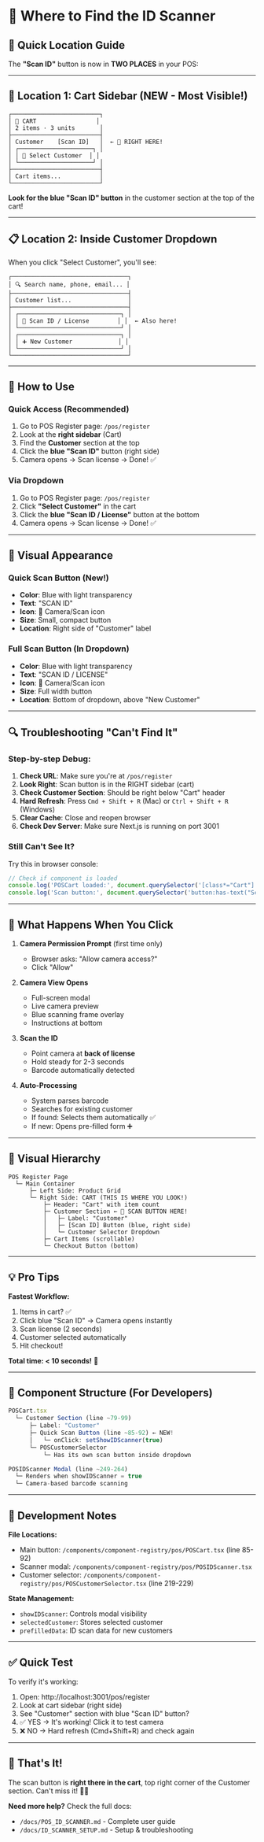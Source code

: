 # 📍 Where to Find the ID Scanner

## 🎯 Quick Location Guide

The **"Scan ID"** button is now in **TWO PLACES** in your POS:

---

## 📱 **Location 1: Cart Sidebar (NEW - Most Visible!)**

```
┌─────────────────────────┐
│ 🛒 CART                 │
│ 2 items · 3 units       │
├─────────────────────────┤
│ Customer    [Scan ID]   │  ← 🎯 RIGHT HERE!
│ ┌─────────────────────┐ │
│ │ 👤 Select Customer  │ │
│ └─────────────────────┘ │
├─────────────────────────┤
│ Cart items...           │
└─────────────────────────┘
```

**Look for the blue "Scan ID" button** in the customer section at the top of the cart!

---

## 📋 **Location 2: Inside Customer Dropdown**

When you click "Select Customer", you'll see:

```
┌─────────────────────────────────┐
│ 🔍 Search name, phone, email... │
├─────────────────────────────────┤
│ Customer list...                │
├─────────────────────────────────┤
│ ┌─────────────────────────────┐ │
│ │ 📸 Scan ID / License        │ │  ← Also here!
│ └─────────────────────────────┘ │
│ ┌─────────────────────────────┐ │
│ │ ➕ New Customer             │ │
│ └─────────────────────────────┘ │
└─────────────────────────────────┘
```

---

## 🚀 How to Use

### Quick Access (Recommended)
1. Go to POS Register page: `/pos/register`
2. Look at the **right sidebar** (Cart)
3. Find the **Customer** section at the top
4. Click the **blue "Scan ID"** button (right side)
5. Camera opens → Scan license → Done! ✅

### Via Dropdown
1. Go to POS Register page: `/pos/register`
2. Click **"Select Customer"** in the cart
3. Click the **blue "Scan ID / License"** button at the bottom
4. Camera opens → Scan license → Done! ✅

---

## 🎨 Visual Appearance

### Quick Scan Button (New!)
- **Color**: Blue with light transparency
- **Text**: "SCAN ID"
- **Icon**: 📸 Camera/Scan icon
- **Size**: Small, compact button
- **Location**: Right side of "Customer" label

### Full Scan Button (In Dropdown)
- **Color**: Blue with light transparency
- **Text**: "SCAN ID / LICENSE"
- **Icon**: 📸 Camera/Scan icon
- **Size**: Full width button
- **Location**: Bottom of dropdown, above "New Customer"

---

## 🔍 Troubleshooting "Can't Find It"

### Step-by-step Debug:

1. **Check URL**: Make sure you're at `/pos/register`
2. **Look Right**: Scan button is in the RIGHT sidebar (cart)
3. **Check Customer Section**: Should be right below "Cart" header
4. **Hard Refresh**: Press `Cmd + Shift + R` (Mac) or `Ctrl + Shift + R` (Windows)
5. **Clear Cache**: Close and reopen browser
6. **Check Dev Server**: Make sure Next.js is running on port 3001

### Still Can't See It?

Try this in browser console:
```javascript
// Check if component is loaded
console.log('POSCart loaded:', document.querySelector('[class*="Cart"]'))
console.log('Scan button:', document.querySelector('button:has-text("Scan")'))
```

---

## 📸 What Happens When You Click

1. **Camera Permission Prompt** (first time only)
   - Browser asks: "Allow camera access?"
   - Click "Allow"

2. **Camera View Opens**
   - Full-screen modal
   - Live camera preview
   - Blue scanning frame overlay
   - Instructions at bottom

3. **Scan the ID**
   - Point camera at **back of license**
   - Hold steady for 2-3 seconds
   - Barcode automatically detected

4. **Auto-Processing**
   - System parses barcode
   - Searches for existing customer
   - If found: Selects them automatically ✅
   - If new: Opens pre-filled form ➕

---

## 🎯 Visual Hierarchy

```
POS Register Page
  └─ Main Container
      ├─ Left Side: Product Grid
      └─ Right Side: CART (THIS IS WHERE YOU LOOK!)
          ├─ Header: "Cart" with item count
          ├─ Customer Section ← 🎯 SCAN BUTTON HERE!
          │   ├─ Label: "Customer"
          │   ├─ [Scan ID] Button (blue, right side)
          │   └─ Customer Selector Dropdown
          ├─ Cart Items (scrollable)
          └─ Checkout Button (bottom)
```

---

## 💡 Pro Tips

**Fastest Workflow:**
1. Items in cart? ✅
2. Click blue "Scan ID" → Camera opens instantly
3. Scan license (2 seconds)
4. Customer selected automatically
5. Hit checkout!

**Total time: < 10 seconds!** 🚀

---

## 📐 Component Structure (For Developers)

```typescript
POSCart.tsx
  └─ Customer Section (line ~79-99)
      ├─ Label: "Customer"
      ├─ Quick Scan Button (line ~85-92) ← NEW!
      │   └─ onClick: setShowIDScanner(true)
      └─ POSCustomerSelector
          └─ Has its own scan button inside dropdown

POSIDScanner Modal (line ~249-264)
  └─ Renders when showIDScanner = true
  └─ Camera-based barcode scanning
```

---

## 🔧 Development Notes

**File Locations:**
- Main button: `/components/component-registry/pos/POSCart.tsx` (line 85-92)
- Scanner modal: `/components/component-registry/pos/POSIDScanner.tsx`
- Customer selector: `/components/component-registry/pos/POSCustomerSelector.tsx` (line 219-229)

**State Management:**
- `showIDScanner`: Controls modal visibility
- `selectedCustomer`: Stores selected customer
- `prefilledData`: ID scan data for new customers

---

## ✅ Quick Test

To verify it's working:

1. Open: http://localhost:3001/pos/register
2. Look at cart sidebar (right side)
3. See "Customer" section with blue "Scan ID" button?
4. ✅ YES → It's working! Click it to test camera
5. ❌ NO → Hard refresh (Cmd+Shift+R) and check again

---

## 🎉 That's It!

The scan button is **right there in the cart**, top right corner of the Customer section. Can't miss it! 📸✨

**Need more help?** Check the full docs:
- `/docs/POS_ID_SCANNER.md` - Complete user guide
- `/docs/ID_SCANNER_SETUP.md` - Setup & troubleshooting
